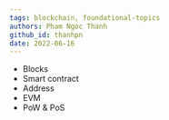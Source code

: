 ```yaml
---
tags: blockchain, foundational-topics
authors: Pham Ngoc Thanh
github_id: thanhpn
date: 2022-06-16
---
```


- Blocks
- Smart contract
- Address
- EVM
- PoW & PoS
